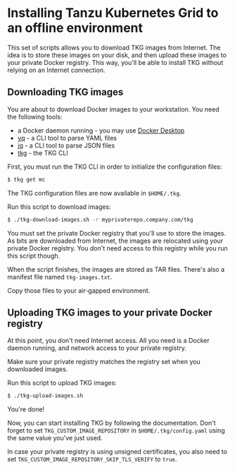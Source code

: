# Installing Tanzu Kubernetes Grid to an offline environment

This set of scripts allows you to download TKG images from Internet.
The idea is to store these images on your disk, and then upload
these images to your private Docker registry. This way, you'll be able
to install TKG without relying on an Internet connection.

## Downloading TKG images

You are about to download Docker images to your workstation.
You need the following tools:

- a Docker daemon running - you may use [Docker Desktop](https://www.docker.com/products/docker-desktop)
- [yq](https://github.com/mikefarah/yq) - a CLI tool to parse YAML files
- [jq](https://stedolan.github.io/jq/) - a CLI tool to parse JSON files
- [tkg](https://www.vmware.com/go/get-tkg) - the TKG CLI

First, you must run the TKG CLI in order to initialize the configuration files:
```bash
$ tkg get mc
```

The TKG configuration files are now available in `$HOME/.tkg`.

Run this script to download images:

```bash
$ ./tkg-download-images.sh -r myprivaterepo.company.com/tkg
```

You must set the private Docker registry that you'll use to store the images.
As bits are downloaded from Internet, the images are relocated using your
private Docker registry. You don't need access to this registry while you
run this script though.

When the script finishes, the images are stored as TAR files. There's also
a manifest file named `tkg-images.txt`.

Copy those files to your air-gapped environment.

## Uploading TKG images to your private Docker registry

At this point, you don't need Internet access. All you need is a
Docker daemon running, and network access to your private registry.

Make sure your private registry matches the registry set when you
downloaded images.

Run this script to upload TKG images:

```bash
$ ./tkg-upload-images.sh
```

You're done!

Now, you can start installing TKG by following the documentation.
Don't forget to set `TKG_CUSTOM_IMAGE_REPOSITORY` in `$HOME/.tkg/config.yaml`
using the same value you've just used.

In case your private registry is using unsigned certificates, you also need to set
`TKG_CUSTOM_IMAGE_REPOSITORY_SKIP_TLS_VERIFY` to `true`.
